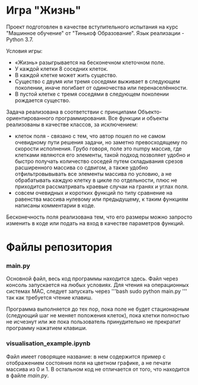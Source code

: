 # Игра "Жизнь"

Проект подготовлен в качестве вступительного испытания на курс "Машинное обучение" от "Тинькоф Образование". Язык реализации - Python 3.7. 

Условия игры:
 - «Жизнь» разыгрывается на бесконечном клеточном поле.
 - У каждой клетки 8 соседних клеток.
 - В каждой клетке может жить существо.
 - Существо с двумя или тремя соседями выживает в следующем поколении, иначе погибает от одиночества или перенаселённости.
 - В пустой клетке с тремя соседями в следующем поколении рождается существо.
 
 Задача реализована в соответствии с принципами Объекто-ориентированного программирования. Все функции и объекты реализованы в качестве классов, за исключением:
 - клеток поля - связано с тем, что автор пошел по не самом очевидному пути решения задачи, но заметно превосходящему по скорости исполнения. Грубо говоря, поле это numpy массив, где клетками являются его элементы, такой подход позволяет удобно и быстро получать количество соседей путем складывания срезов расширенного массива со сдвигом, а также удобно отфильтровывывать все элементы массива по условию, а не обрабатывать каждую клетку в цикле по отдельности, плюс не приходится рассматривать краевые случаи на гранях и углах поля.
 - совсем очевидных и коротких функций по типу сравнение на равенства массива нулевому или предыдущему, к таким функциям написаны комментарии в коде.
 
Бесконечность поля реализована тем, что его размеры можно запросто изменить в коде или подать на вход в качестве параметров функций.

# Файлы репозитория

### main.py

Основной файл, весь код программы находится здесь. Файл через консоль запускается на любых условиях. Для чтения на операционных системах MAC, следует запускать через 
'''bash
sudo python main.py
'''
так как требуется чтение клавиш.

Программа выполняется до тех пор, пока поле не будет стационарным (следующий шаг не меняет положения клеток), пока клетки полностью не исчезнут или же пока пользователь принудительно не прекратит программу нажатием клавиши.

### visualisation_example.ipynb

Файл имеет говорящее название: в нем содержится пример с отображением состояния поля на цветном графике, а не печати массива из 0 и 1. В остальном код не отличается от того, что находится в файле *main.py*.
